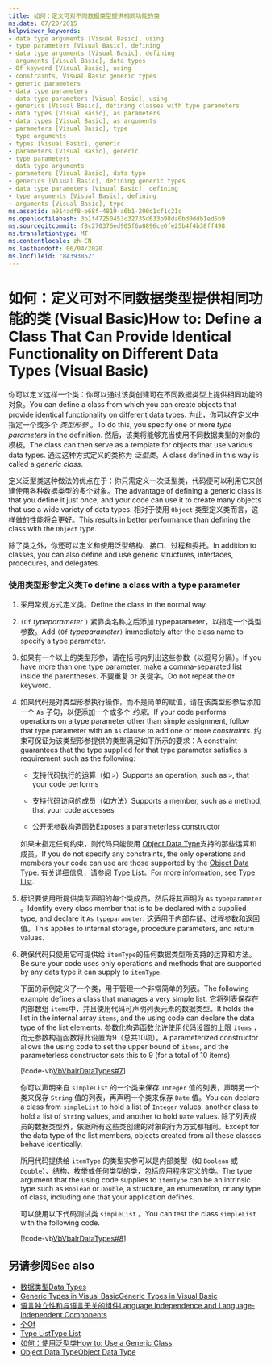 ```yaml
---
title: 如何：定义可对不同数据类型提供相同功能的类
ms.date: 07/20/2015
helpviewer_keywords:
- data type arguments [Visual Basic], using
- type parameters [Visual Basic], defining
- data type arguments [Visual Basic], defining
- arguments [Visual Basic], data types
- Of keyword [Visual Basic], using
- constraints, Visual Basic generic types
- generic parameters
- data type parameters
- data type parameters [Visual Basic], using
- generics [Visual Basic], defining classes with type parameters
- data types [Visual Basic], as parameters
- data types [Visual Basic], as arguments
- parameters [Visual Basic], type
- type arguments
- types [Visual Basic], generic
- parameters [Visual Basic], generic
- type parameters
- data type arguments
- parameters [Visual Basic], data type
- generics [Visual Basic], defining generic types
- data type parameters [Visual Basic], defining
- type arguments [Visual Basic], defining
- arguments [Visual Basic], type
ms.assetid: a914adf8-e68f-4819-a6b1-200d1cf1c21c
ms.openlocfilehash: 3b1f47250453c32735d633b98da0bd0ddb1ed5b9
ms.sourcegitcommit: f8c270376ed905f6a8896ce0fe25b4f4b38ff498
ms.translationtype: MT
ms.contentlocale: zh-CN
ms.lasthandoff: 06/04/2020
ms.locfileid: "84393852"
---
```

# <a name="how-to-define-a-class-that-can-provide-identical-functionality-on-different-data-types-visual-basic"></a><span data-ttu-id="a2972-102">如何：定义可对不同数据类型提供相同功能的类 (Visual Basic)</span><span class="sxs-lookup"><span data-stu-id="a2972-102">How to: Define a Class That Can Provide Identical Functionality on Different Data Types (Visual Basic)</span></span>
<span data-ttu-id="a2972-103">你可以定义这样一个类：你可以通过该类创建可在不同数据类型上提供相同功能的对象。</span><span class="sxs-lookup"><span data-stu-id="a2972-103">You can define a class from which you can create objects that provide identical functionality on different data types.</span></span> <span data-ttu-id="a2972-104">为此，你可以在定义中指定一个或多个 *类型形参* 。</span><span class="sxs-lookup"><span data-stu-id="a2972-104">To do this, you specify one or more *type parameters* in the definition.</span></span> <span data-ttu-id="a2972-105">然后，该类将能够充当使用不同数据类型的对象的模板。</span><span class="sxs-lookup"><span data-stu-id="a2972-105">The class can then serve as a template for objects that use various data types.</span></span> <span data-ttu-id="a2972-106">通过这种方式定义的类称为 *泛型类*。</span><span class="sxs-lookup"><span data-stu-id="a2972-106">A class defined in this way is called a *generic class*.</span></span>  
  
 <span data-ttu-id="a2972-107">定义泛型类这种做法的优点在于：你只需定义一次泛型类，代码便可以利用它来创建使用各种数据类型的多个对象。</span><span class="sxs-lookup"><span data-stu-id="a2972-107">The advantage of defining a generic class is that you define it just once, and your code can use it to create many objects that use a wide variety of data types.</span></span> <span data-ttu-id="a2972-108">相对于使用 `Object` 类型定义类而言，这样做的性能将会更好。</span><span class="sxs-lookup"><span data-stu-id="a2972-108">This results in better performance than defining the class with the `Object` type.</span></span>  
  
 <span data-ttu-id="a2972-109">除了类之外，你还可以定义和使用泛型结构、接口、过程和委托。</span><span class="sxs-lookup"><span data-stu-id="a2972-109">In addition to classes, you can also define and use generic structures, interfaces, procedures, and delegates.</span></span>  
  
### <a name="to-define-a-class-with-a-type-parameter"></a><span data-ttu-id="a2972-110">使用类型形参定义类</span><span class="sxs-lookup"><span data-stu-id="a2972-110">To define a class with a type parameter</span></span>  
  
1. <span data-ttu-id="a2972-111">采用常规方式定义类。</span><span class="sxs-lookup"><span data-stu-id="a2972-111">Define the class in the normal way.</span></span>  
  
2. <span data-ttu-id="a2972-112">`(Of` *typeparameter* `)` 紧靠类名称之后添加 typeparameter，以指定一个类型参数。</span><span class="sxs-lookup"><span data-stu-id="a2972-112">Add `(Of` *typeparameter*`)` immediately after the class name to specify a type parameter.</span></span>  
  
3. <span data-ttu-id="a2972-113">如果有一个以上的类型形参，请在括号内列出这些参数（以逗号分隔）。</span><span class="sxs-lookup"><span data-stu-id="a2972-113">If you have more than one type parameter, make a comma-separated list inside the parentheses.</span></span> <span data-ttu-id="a2972-114">不要重复 `Of` 关键字。</span><span class="sxs-lookup"><span data-stu-id="a2972-114">Do not repeat the `Of` keyword.</span></span>  
  
4. <span data-ttu-id="a2972-115">如果代码是对类型形参执行操作，而不是简单的赋值，请在该类型形参后添加一个 `As` 子句，以便添加一个或多个 *约束*。</span><span class="sxs-lookup"><span data-stu-id="a2972-115">If your code performs operations on a type parameter other than simple assignment, follow that type parameter with an `As` clause to add one or more *constraints*.</span></span> <span data-ttu-id="a2972-116">约束可保证为该类型形参提供的类型满足如下所示的要求：</span><span class="sxs-lookup"><span data-stu-id="a2972-116">A constraint guarantees that the type supplied for that type parameter satisfies a requirement such as the following:</span></span>  
  
    - <span data-ttu-id="a2972-117">支持代码执行的运算（如 `>`）</span><span class="sxs-lookup"><span data-stu-id="a2972-117">Supports an operation, such as `>`, that your code performs</span></span>  
  
    - <span data-ttu-id="a2972-118">支持代码访问的成员（如方法）</span><span class="sxs-lookup"><span data-stu-id="a2972-118">Supports a member, such as a method, that your code accesses</span></span>  
  
    - <span data-ttu-id="a2972-119">公开无参数构造函数</span><span class="sxs-lookup"><span data-stu-id="a2972-119">Exposes a parameterless constructor</span></span>  
  
     <span data-ttu-id="a2972-120">如果未指定任何约束，则代码只能使用 [Object Data Type](../../../language-reference/data-types/object-data-type.md)支持的那些运算和成员。</span><span class="sxs-lookup"><span data-stu-id="a2972-120">If you do not specify any constraints, the only operations and members your code can use are those supported by the [Object Data Type](../../../language-reference/data-types/object-data-type.md).</span></span> <span data-ttu-id="a2972-121">有关详细信息，请参阅 [Type List](../../../language-reference/statements/type-list.md)。</span><span class="sxs-lookup"><span data-stu-id="a2972-121">For more information, see [Type List](../../../language-reference/statements/type-list.md).</span></span>  
  
5. <span data-ttu-id="a2972-122">标识要使用所提供类型声明的每个类成员，然后将其声明为 `As` `typeparameter` 。</span><span class="sxs-lookup"><span data-stu-id="a2972-122">Identify every class member that is to be declared with a supplied type, and declare it `As` `typeparameter`.</span></span> <span data-ttu-id="a2972-123">这适用于内部存储、过程参数和返回值。</span><span class="sxs-lookup"><span data-stu-id="a2972-123">This applies to internal storage, procedure parameters, and return values.</span></span>  
  
6. <span data-ttu-id="a2972-124">确保代码只使用它可提供给 `itemType`的任何数据类型所支持的运算和方法。</span><span class="sxs-lookup"><span data-stu-id="a2972-124">Be sure your code uses only operations and methods that are supported by any data type it can supply to `itemType`.</span></span>  
  
     <span data-ttu-id="a2972-125">下面的示例定义了一个类，用于管理一个非常简单的列表。</span><span class="sxs-lookup"><span data-stu-id="a2972-125">The following example defines a class that manages a very simple list.</span></span> <span data-ttu-id="a2972-126">它将列表保存在内部数组 `items`中，并且使用代码可声明列表元素的数据类型。</span><span class="sxs-lookup"><span data-stu-id="a2972-126">It holds the list in the internal array `items`, and the using code can declare the data type of the list elements.</span></span> <span data-ttu-id="a2972-127">参数化构造函数允许使用代码设置的上限 `items` ，而无参数构造函数将此设置为9（总共10项）。</span><span class="sxs-lookup"><span data-stu-id="a2972-127">A parameterized constructor allows the using code to set the upper bound of `items`, and the parameterless constructor sets this to 9 (for a total of 10 items).</span></span>  
  
     [!code-vb[VbVbalrDataTypes#7](~/samples/snippets/visualbasic/VS_Snippets_VBCSharp/VbVbalrDataTypes/VB/Class1.vb#7)]  
  
     <span data-ttu-id="a2972-128">你可以声明来自 `simpleList` 的一个类来保存 `Integer` 值的列表，声明另一个类来保存 `String` 值的列表，再声明一个类来保存 `Date` 值。</span><span class="sxs-lookup"><span data-stu-id="a2972-128">You can declare a class from `simpleList` to hold a list of `Integer` values, another class to hold a list of `String` values, and another to hold `Date` values.</span></span> <span data-ttu-id="a2972-129">除了列表成员的数据类型外，依据所有这些类创建的对象的行为方式都相同。</span><span class="sxs-lookup"><span data-stu-id="a2972-129">Except for the data type of the list members, objects created from all these classes behave identically.</span></span>  
  
     <span data-ttu-id="a2972-130">所用代码提供给 `itemType` 的类型实参可以是内部类型（如 `Boolean` 或 `Double`）、结构、枚举或任何类型的类，包括应用程序定义的类。</span><span class="sxs-lookup"><span data-stu-id="a2972-130">The type argument that the using code supplies to `itemType` can be an intrinsic type such as `Boolean` or `Double`, a structure, an enumeration, or any type of class, including one that your application defines.</span></span>  
  
     <span data-ttu-id="a2972-131">可以使用以下代码测试类 `simpleList` 。</span><span class="sxs-lookup"><span data-stu-id="a2972-131">You can test the class `simpleList` with the following code.</span></span>  
  
     [!code-vb[VbVbalrDataTypes#8](~/samples/snippets/visualbasic/VS_Snippets_VBCSharp/VbVbalrDataTypes/VB/Class1.vb#8)]  
  
## <a name="see-also"></a><span data-ttu-id="a2972-132">另请参阅</span><span class="sxs-lookup"><span data-stu-id="a2972-132">See also</span></span>

- [<span data-ttu-id="a2972-133">数据类型</span><span class="sxs-lookup"><span data-stu-id="a2972-133">Data Types</span></span>](index.md)
- [<span data-ttu-id="a2972-134">Generic Types in Visual Basic</span><span class="sxs-lookup"><span data-stu-id="a2972-134">Generic Types in Visual Basic</span></span>](generic-types.md)
- [<span data-ttu-id="a2972-135">语言独立性和与语言无关的组件</span><span class="sxs-lookup"><span data-stu-id="a2972-135">Language Independence and Language-Independent Components</span></span>](../../../../standard/language-independence-and-language-independent-components.md)
- [<span data-ttu-id="a2972-136">个</span><span class="sxs-lookup"><span data-stu-id="a2972-136">Of</span></span>](../../../language-reference/statements/of-clause.md)
- [<span data-ttu-id="a2972-137">Type List</span><span class="sxs-lookup"><span data-stu-id="a2972-137">Type List</span></span>](../../../language-reference/statements/type-list.md)
- [<span data-ttu-id="a2972-138">如何：使用泛型类</span><span class="sxs-lookup"><span data-stu-id="a2972-138">How to: Use a Generic Class</span></span>](how-to-use-a-generic-class.md)
- [<span data-ttu-id="a2972-139">Object Data Type</span><span class="sxs-lookup"><span data-stu-id="a2972-139">Object Data Type</span></span>](../../../language-reference/data-types/object-data-type.md)
